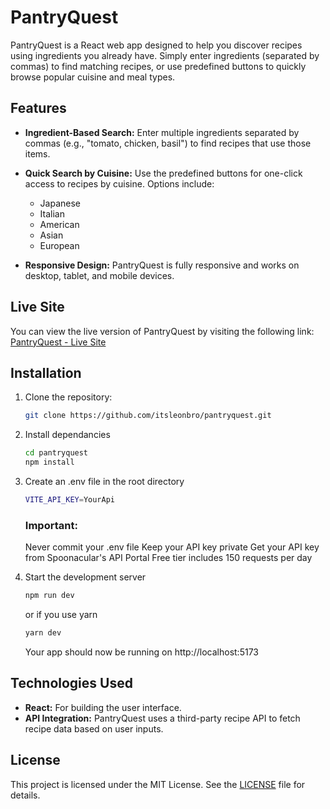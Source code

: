 # PantryQuest

PantryQuest is a React web app designed to help you discover recipes using ingredients you already have. Simply enter ingredients (separated by commas) to find matching recipes, or use predefined buttons to quickly browse popular cuisine and meal types.

## Features

- **Ingredient-Based Search:** Enter multiple ingredients separated by commas (e.g., "tomato, chicken, basil") to find recipes that use those items.
- **Quick Search by Cuisine:** Use the predefined buttons for one-click access to recipes by cuisine. Options include:

  - Japanese
  - Italian
  - American
  - Asian
  - European

- **Responsive Design:** PantryQuest is fully responsive and works on desktop, tablet, and mobile devices.

## Live Site

You can view the live version of PantryQuest by visiting the following link:  
[PantryQuest - Live Site](https://pantryquest.itsleon.dev)


## Installation

1. Clone the repository:

   ```bash
   git clone https://github.com/itsleonbro/pantryquest.git
   ```

2. Install dependancies

   ```bash
   cd pantryquest
   npm install
   ```

3. Create an .env file in the root directory

   ```bash
   VITE_API_KEY=YourApi
   ```

   ### Important:

   Never commit your .env file
   Keep your API key private
   Get your API key from Spoonacular's API Portal
   Free tier includes 150 requests per day

4. Start the development server
   ```bash
   npm run dev
   ```
   or if you use yarn
   ```bash
   yarn dev
   ```
   Your app should now be running on http://localhost:5173

## Technologies Used

- **React:** For building the user interface.
- **API Integration:** PantryQuest uses a third-party recipe API to fetch recipe data based on user inputs.

## License

This project is licensed under the MIT License. See the [LICENSE](https://opensource.org/licenses/MIT) file for details.

